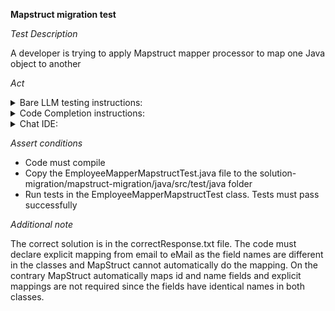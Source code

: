**Mapstruct migration test**

*Test Description*

A developer is trying to apply Mapstruct mapper processor to map one Java object to another

*Act*

<details>
<summary>Bare LLM testing instructions:</summary>

- Open the prompt.txt file
- Copy a question located in the prompt.txt file to the chat window
- Submit the question
- Open the project solution-migration/mapstruct-migration/java
- Open the EmployeeMapperMapstruct interface
- Add the suggested method to the EmployeeMapperMapstruct interface
- Add all necessary imports

</details>

<details>
<summary>Code Completion instructions:</summary>

- Open the project solution-migration/mapstruct-migration/java in IDE
- Open the Employee class and scroll through the code
- Open the EmployeeDTO class and scroll through the code
- Open the EmployeeMapperMapstruct interface
- Press ENTER in the interface body
- Accept one from the suggestions using the TAB and ENTER keys
- Add all necessary imports

</details>

<details>
<summary>Chat IDE:</summary>

- Open the project solution-migration/mapstruct-migration/java in IDE
- Open the Employee class and scroll through the code
- Open the EmployeeDTO class and scroll through the code
- Open the EmployeeMapperMapstruct interface
- Type in the chat window:

```
Declare method converting Employee object to EmployeeDTO object in the EmployeeMapperMapstruct interface using MapStruct library
```

- Add the suggested method to the EmployeeMapperMapstruct interface
- Add all necessary imports

</details>

*Assert conditions*

- Code must compile
- Copy the EmployeeMapperMapstructTest.java file to the solution-migration/mapstruct-migration/java/src/test/java folder
- Run tests in the EmployeeMapperMapstructTest class. Tests must pass successfully

*Additional note*

The correct solution is in the correctResponse.txt file. The code must declare explicit mapping from email to eMail as the field names are different in the classes and MapStruct cannot automatically do the mapping. On the contrary MapStruct automatically maps id and name fields and explicit mappings are not required since the fields have identical names in both classes.
